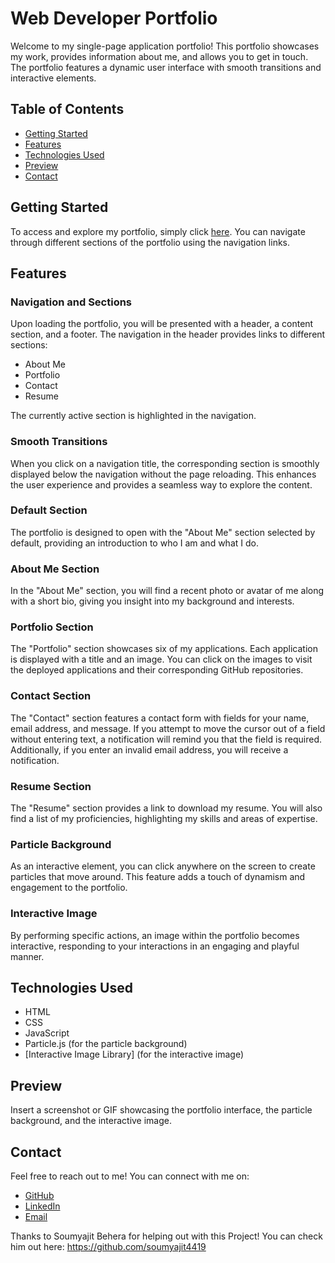 # Web Developer Portfolio

Welcome to my single-page application portfolio! This portfolio showcases my work, provides information about me, and allows you to get in touch. The portfolio features a dynamic user interface with smooth transitions and interactive elements.

## Table of Contents
- [Getting Started](#getting-started)
- [Features](#features)
- [Technologies Used](#technologies-used)
- [Preview](#preview)
- [Contact](#contact)

## Getting Started

To access and explore my portfolio, simply click [here](#). You can navigate through different sections of the portfolio using the navigation links.

## Features

### Navigation and Sections

Upon loading the portfolio, you will be presented with a header, a content section, and a footer. The navigation in the header provides links to different sections:

- About Me
- Portfolio
- Contact
- Resume

The currently active section is highlighted in the navigation.

### Smooth Transitions

When you click on a navigation title, the corresponding section is smoothly displayed below the navigation without the page reloading. This enhances the user experience and provides a seamless way to explore the content.

### Default Section

The portfolio is designed to open with the "About Me" section selected by default, providing an introduction to who I am and what I do.

### About Me Section

In the "About Me" section, you will find a recent photo or avatar of me along with a short bio, giving you insight into my background and interests.

### Portfolio Section

The "Portfolio" section showcases six of my applications. Each application is displayed with a title and an image. You can click on the images to visit the deployed applications and their corresponding GitHub repositories.

### Contact Section

The "Contact" section features a contact form with fields for your name, email address, and message. If you attempt to move the cursor out of a field without entering text, a notification will remind you that the field is required. Additionally, if you enter an invalid email address, you will receive a notification.

### Resume Section

The "Resume" section provides a link to download my resume. You will also find a list of my proficiencies, highlighting my skills and areas of expertise.

### Particle Background

As an interactive element, you can click anywhere on the screen to create particles that move around. This feature adds a touch of dynamism and engagement to the portfolio.

### Interactive Image

By performing specific actions, an image within the portfolio becomes interactive, responding to your interactions in an engaging and playful manner.

## Technologies Used

- HTML
- CSS
- JavaScript
- Particle.js (for the particle background)
- [Interactive Image Library] (for the interactive image)

## Preview

Insert a screenshot or GIF showcasing the portfolio interface, the particle background, and the interactive image.

## Contact

Feel free to reach out to me! You can connect with me on:

- [GitHub](https://github.com/YaBoiAli)
- [LinkedIn](https://www.linkedin.com/in/muzzammil-nawab-676b78223/)
- [Email](mailto:alinawab9830@gmail.com)

Thanks to Soumyajit Behera for helping out with this Project! You can check him out here: https://github.com/soumyajit4419
